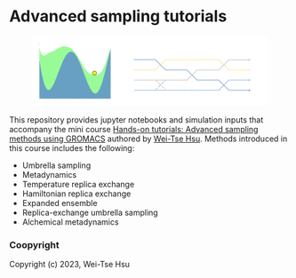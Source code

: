 Advanced sampling tutorials
===========================
<figure id="sampling_">
  <center>
  <img src=advanced_sampling.png>
  </center>
  <figcaption> </figcaption>
</figure>

This repository provides jupyter notebooks and simulation inputs that accompany the mini course [Hands-on tutorials: Advanced sampling methods using GROMACS](https://weitsehsu.com/course/advanced_sampling/) authored by [Wei-Tse Hsu](https://weitsehsu.com/). Methods introduced in this course includes the following:
- Umbrella sampling
- Metadynamics
- Temperature replica exchange
- Hamiltonian replica exchange
- Expanded ensemble
- Replica-exchange umbrella sampling
- Alchemical metadynamics

### Coopyright
Copyright (c) 2023, Wei-Tse Hsu

